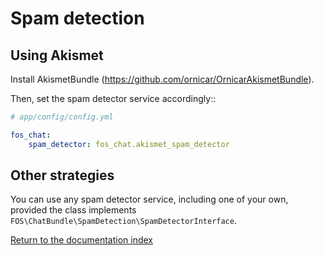 Spam detection
==============

Using Akismet
-------------

Install AkismetBundle (https://github.com/ornicar/OrnicarAkismetBundle).

Then, set the spam detector service accordingly::

```yaml
# app/config/config.yml

fos_chat:
    spam_detector: fos_chat.akismet_spam_detector
```

Other strategies
----------------

You can use any spam detector service, including one of your own, provided the
class implements ``FOS\ChatBundle\SpamDetection\SpamDetectorInterface``.

[Return to the documentation index](00-index.md)
